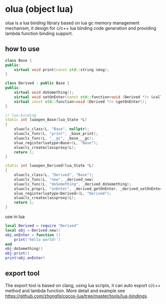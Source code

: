 # olua (object lua)
olua is a lua binding library based on lua gc memory management mechanism, it design for c/c++ lua binding code generation and providing lambda function binding support.

## how to use

```c++
class Base {
public:
    virtual void print(const std::string &msg);
}

class Derived : public Base {
public:
    virtual void doSomething();
    virtual void setOnEnter(const std::function<void (Derived *)> &callback);
    virtual const std::function<void (Derived *)> &getOnEnter();
}

// lua-binding
static int luaopen_Base(lua_State *L)
{
    oluacls_class(L, "Base", nullptr);
    oluacls_func(L, "print", _base_print);
    oluacls_func(L, "__gc", _base___gc);
    olua_registerluatype<Base>(L, "Base");
    oluacls_createclassproxy(L);
    return 1;
}

static int luaopen_Derived(lua_State *L)
{
    oluacls_class(L, "Derived", "Base");
    oluacls_func(L, "new", _derived_new)
    oluacls_func(L, "doSomething", _derived_doSomething);
    oluacls_prop(L, "onEnter", _derived_getOnEnter, _derived_setOnEnter);
    olua_registerluatype<Derived>(L, "Derived");
    oluacls_createclassproxy(L);
    return 1;
}
```

use in lua

```lua
local Derived = require "Derived"
local obj = Derived.new()
obj.onEnter = function ()
    print('hello world!')
end
obj:doSomething()
obj:print()
print(obj.onEnter)
```

## export tool

The export tool is based on clang, using lua scripts, it can auto export c/c++ method and lambda function. More detail and example see https://github.com/zhongfq/cocos-lua/tree/master/tools/lua-bindings.